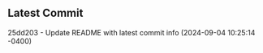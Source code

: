
## Latest Commit
25dd203 - Update README with latest commit info (2024-09-04 10:25:14 -0400) <Yunxi-Zhou>
